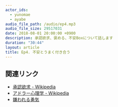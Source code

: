 ```yaml
---
actor_ids:
  - yunomae
  - ayabe
audio_file_path: /audio/ep4.mp3
audio_file_size: 29517031
date: 2018-08-01 20:00:00 +0900
description: 承認欲求、褒める、不安Boxについて話します
duration: "30:44"
layout: article
title: Ep4. 不安とうまく付き合う
---
```


## 関連リンク
- [承認欲求 - Wikipedia](https://ja.wikipedia.org/wiki/%E6%89%BF%E8%AA%8D%E6%AC%B2%E6%B1%82)
- [アドラー心理学 - Wikipedia](https://ja.wikipedia.org/wiki/%E3%82%A2%E3%83%89%E3%83%A9%E3%83%BC%E5%BF%83%E7%90%86%E5%AD%A6)
- [嫌われる勇気](https://www.amazon.co.jp/%E5%AB%8C%E3%82%8F%E3%82%8C%E3%82%8B%E5%8B%87%E6%B0%97-%E5%B2%B8%E8%A6%8B-%E4%B8%80%E9%83%8E-ebook/dp/B00H7RACY8)
